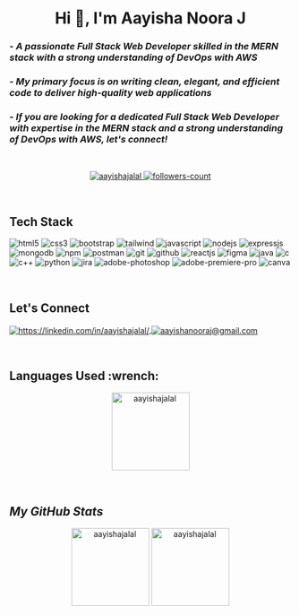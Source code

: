 <h1 align="center">Hi 👋, I'm Aayisha Noora J</h1>

<!----------------------------------- About Section ------------------------------------>

<h3>
    <i>- A passionate Full Stack Web Developer skilled in the MERN stack with a strong understanding of DevOps with AWS</i> <br/>
</h3>

<h3>
   <i>- My primary focus is on writing clean, elegant, and efficient code to deliver high-quality web applications</i>
</h3>

<h3>  
   <i>- If you are looking for a dedicated Full Stack Web Developer with expertise in the MERN stack and a strong understanding of DevOps with AWS, let's connect!</i>
</h3>
<br>

<!----------------------------------- Profile View Section ------------------------------------>

<p align="center">
    <a href="https://github.com/aayishajalal">
        <img src="https://komarev.com/ghpvc/?username=aayishajalal&label=Profile%20views&color=0e75b6&style=flat" alt="aayishajalal" />
    </a>
    <a href="https://github.com/aayishajalal?tab=followers">
        <img src="https://img.shields.io/github/followers/aayishajalal?label=Followers&style=social" alt="followers-count">
    </a>
</p>
<br>

<!----------------------------------- Tech Stack Section ------------------------------------>
<h2><b>Tech Stack</b></h2>

<p>
    <img src="https://img.shields.io/badge/HTML5-E34F26?style=for-the-badge&logo=html5&logoColor=white" alt="html5" />
    <img src="https://img.shields.io/badge/CSS3-1572B6?style=for-the-badge&logo=css3&logoColor=white" alt="css3" />
    <img src="https://img.shields.io/badge/Bootstrap-563D7C?style=for-the-badge&logo=bootstrap&logoColor=white" alt="bootstrap" />
    <img src="https://img.shields.io/badge/Tailwind_CSS-38B2AC?style=for-the-badge&logo=tailwind-css&logoColor=white" alt="tailwind" />
    <img src="https://img.shields.io/badge/JavaScript-323330?style=for-the-badge&logo=javascript&logoColor=F7DF1E" alt="javascript" />
    <img src="https://img.shields.io/badge/Node.js-339933?style=for-the-badge&logo=nodedotjs&logoColor=white" alt="nodejs" />
    <img src="https://img.shields.io/badge/Express.js-000000?style=for-the-badge&logo=express&logoColor=white" alt="expressjs" />
    <img src="https://img.shields.io/badge/MongoDB-4EA94B?style=for-the-badge&logo=mongodb&logoColor=white" alt="mongodb" />
    <img src="https://img.shields.io/badge/npm-CB3837?style=for-the-badge&logo=npm&logoColor=white" alt="npm" />
    <img src="https://img.shields.io/badge/Postman-FF6C37?style=for-the-badge&logo=Postman&logoColor=white" alt="postman" />
    <img src="https://img.shields.io/badge/Git-f44d27?style=for-the-badge&logo=git&logoColor=white" alt="git" />
    <img src="https://img.shields.io/badge/GitHub-100000?style=for-the-badge&logo=github&logoColor=white" alt="github" />
    <img src="https://img.shields.io/badge/React-20232A?style=for-the-badge&logo=react&logoColor=61DAFB" alt="reactjs" />
    <img src="https://img.shields.io/badge/Figma-F24E1E?style=for-the-badge&logo=figma&logoColor=white" alt="figma" />
    <img src="https://img.shields.io/badge/Java-ED8B00?style=for-the-badge&logo=java&logoColor=white" alt="java" />
<img src="https://img.shields.io/badge/C-00599C?style=for-the-badge&logo=c&logoColor=white" alt="c" />
<img src="https://img.shields.io/badge/C++-00599C?style=for-the-badge&logo=cplusplus&logoColor=white" alt="c++" />
<img src="https://img.shields.io/badge/Python-3776AB?style=for-the-badge&logo=python&logoColor=white" alt="python" />
<img src="https://img.shields.io/badge/Jira-0052CC?style=for-the-badge&logo=jira&logoColor=white" alt="jira" />
<img src="https://img.shields.io/badge/Adobe%20Photoshop-31A8FF?style=for-the-badge&logo=adobephotoshop&logoColor=white" alt="adobe-photoshop" />
<img src="https://img.shields.io/badge/Adobe%20Premiere%20Pro-9999FF?style=for-the-badge&logo=adobepremierepro&logoColor=white" alt="adobe-premiere-pro" />
<img src="https://img.shields.io/badge/Canva-00C4CC?style=for-the-badge&logo=canva&logoColor=white" alt="canva" />


   
</p>
<br>

<!----------------------------------- Connect Section ------------------------------------>
<h2>Let's Connect</h2>

<p align="left">
    <a href="https://linkedin.com/in/aayishajalal/">
        <img align="center" src="https://img.shields.io/badge/LinkedIn-0077B5?style=for-the-badge&logo=linkedin&logoColor=white" alt="https://linkedin.com/in/aayishajalal/" />
    </a>
    <a title="aayishanooraj@gmail.com" href="mailto:aayishanooraj@gmail.com">
        <img align="center" src="https://img.shields.io/badge/Gmail-D14836?style=for-the-badge&logo=gmail&logoColor=white" alt="aayishanooraj@gmail.com" />
    </a>
</p>
<br>


<!----------------------------------- Languages Used Section ------------------------------------>  
<h2> Languages Used :wrench: </h2> 
<p align="center">
   <img align="center" src="https://github-readme-stats.vercel.app/api/top-langs/?username=aayishajalal&layout=compact&theme=radical" alt="aayishajalal" height="139"/>
</p>
<br>


<!----------------------------------- My GitHub Stats Section ------------------------------------>
<h2><i>My GitHub Stats</i></h2>

<p align="center">
   <img align="center" src="https://github-readme-streak-stats.herokuapp.com/?user=aayishajalal&" alt="aayishajalal" height="139"/>
  
   <img align="center" src="https://github-readme-stats.vercel.app/api?username=aayishajalal&show_icons=true&locale=en" alt="aayishajalal" height="139" />
</p>
<br>

